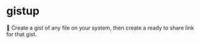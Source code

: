 # gistup
:beer: Create a gist of any file on your system, then create a ready to share link for that gist.
